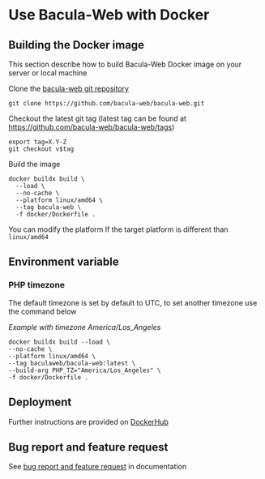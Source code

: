 # Use Bacula-Web with Docker

## Building the Docker image

This section describe how to build Bacula-Web Docker image on your server or local machine

Clone the [bacula-web git repository](https://github.com/bacula-web/bacula-web)

```shell
git clone https://github.com/bacula-web/bacula-web.git
```

Checkout the latest git tag (latest tag can be found at https://github.com/bacula-web/bacula-web/tags)

```shell
export tag=X.Y-Z
git checkout v$tag
```

Build the image

```shell
docker buildx build \
  --load \
  --no-cache \
  --platform linux/amd64 \
  --tag bacula-web \
  -f docker/Dockerfile .
```

You can modify the platform If the target platform is different than `linux/amd64` 

## Environment variable

### PHP timezone

The default timezone is set by default to UTC, to set another timezone use the command below

*Example with timezone America/Los_Angeles*

```shell
docker buildx build --load \
--no-cache \
--platform linux/amd64 \
--tag baculaweb/bacula-web:latest \
--build-arg PHP_TZ="America/Los_Angeles" \
-f docker/Dockerfile .
```

## Deployment

Further instructions are provided on [DockerHub](https://hub.docker.com/r/baculaweb/bacula-web)

## Bug report and feature request

See [bug report and feature request](https://www.bacula-web.org/docs/gethelp/support) in documentation
